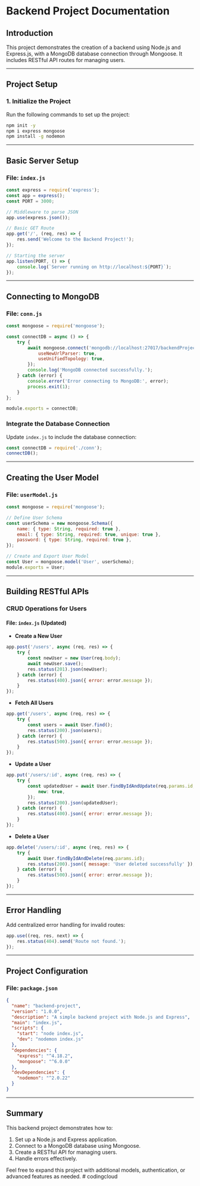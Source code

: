 
# Backend Project Documentation

## Introduction

This project demonstrates the creation of a backend using Node.js and Express.js, with a MongoDB database connection through Mongoose. It includes RESTful API routes for managing users.

---

## Project Setup

### 1. Initialize the Project
Run the following commands to set up the project:

```bash
npm init -y
npm i express mongoose
npm install -g nodemon
```

---

## Basic Server Setup

### File: `index.js`
```javascript
const express = require('express');
const app = express();
const PORT = 3000;

// Middleware to parse JSON
app.use(express.json());

// Basic GET Route
app.get('/', (req, res) => {
    res.send('Welcome to the Backend Project!');
});

// Starting the server
app.listen(PORT, () => {
    console.log(`Server running on http://localhost:${PORT}`);
});
```

---

## Connecting to MongoDB

### File: `conn.js`
```javascript
const mongoose = require('mongoose');

const connectDB = async () => {
    try {
        await mongoose.connect('mongodb://localhost:27017/backendProject', {
            useNewUrlParser: true,
            useUnifiedTopology: true,
        });
        console.log('MongoDB connected successfully.');
    } catch (error) {
        console.error('Error connecting to MongoDB:', error);
        process.exit(1);
    }
};

module.exports = connectDB;
```

### Integrate the Database Connection
Update `index.js` to include the database connection:
```javascript
const connectDB = require('./conn');
connectDB();
```

---

## Creating the User Model

### File: `userModel.js`
```javascript
const mongoose = require('mongoose');

// Define User Schema
const userSchema = new mongoose.Schema({
    name: { type: String, required: true },
    email: { type: String, required: true, unique: true },
    password: { type: String, required: true },
});

// Create and Export User Model
const User = mongoose.model('User', userSchema);
module.exports = User;
```

---

## Building RESTful APIs

### CRUD Operations for Users

#### File: `index.js` (Updated)

- **Create a New User**
```javascript
app.post('/users', async (req, res) => {
    try {
        const newUser = new User(req.body);
        await newUser.save();
        res.status(201).json(newUser);
    } catch (error) {
        res.status(400).json({ error: error.message });
    }
});
```

- **Fetch All Users**
```javascript
app.get('/users', async (req, res) => {
    try {
        const users = await User.find();
        res.status(200).json(users);
    } catch (error) {
        res.status(500).json({ error: error.message });
    }
});
```

- **Update a User**
```javascript
app.put('/users/:id', async (req, res) => {
    try {
        const updatedUser = await User.findByIdAndUpdate(req.params.id, req.body, {
            new: true,
        });
        res.status(200).json(updatedUser);
    } catch (error) {
        res.status(400).json({ error: error.message });
    }
});
```

- **Delete a User**
```javascript
app.delete('/users/:id', async (req, res) => {
    try {
        await User.findByIdAndDelete(req.params.id);
        res.status(200).json({ message: 'User deleted successfully' });
    } catch (error) {
        res.status(500).json({ error: error.message });
    }
});
```

---

## Error Handling

Add centralized error handling for invalid routes:
```javascript
app.use((req, res, next) => {
    res.status(404).send('Route not found.');
});
```

---

## Project Configuration

### File: `package.json`
```json
{
  "name": "backend-project",
  "version": "1.0.0",
  "description": "A simple backend project with Node.js and Express",
  "main": "index.js",
  "scripts": {
    "start": "node index.js",
    "dev": "nodemon index.js"
  },
  "dependencies": {
    "express": "^4.18.2",
    "mongoose": "^6.0.0"
  },
  "devDependencies": {
    "nodemon": "^2.0.22"
  }
}
```

---

## Summary

This backend project demonstrates how to:
1. Set up a Node.js and Express application.
2. Connect to a MongoDB database using Mongoose.
3. Create a RESTful API for managing users.
4. Handle errors effectively.

Feel free to expand this project with additional models, authentication, or advanced features as needed.
#   c o d i n g c l o u d  
 